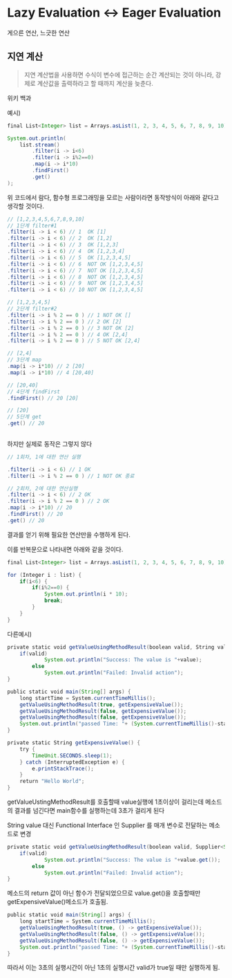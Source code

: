 # Lazy Evaluation ↔ Eager Evaluation
게으른 연산, 느긋한 연산

## 지연 계산

> 지연 계산법을 사용하면 수식이 변수에 접근하는 순간 계산되는 것이 아니라, 강제로 계산값을 출력하라고 할 때까지 계산을 늦춘다.
> 

위키 백과

예시)

```java
final List<Integer> list = Arrays.asList(1, 2, 3, 4, 5, 6, 7, 8, 9, 10);

System.out.println(
    list.stream()
        .filter(i -> i<6)
        .filter(i -> i%2==0)
        .map(i -> i*10)
        .findFirst()
        .get()
);
```

위 코드에서 람다, 함수형 프로그래밍을 모르는 사람이라면 동작방식이 아래와 같다고 생각할 것이다.

```java
// [1,2,3,4,5,6,7,8,9,10]
// 1단계 filter#1
.filter(i -> i < 6) // 1  OK [1]
.filter(i -> i < 6) // 2  OK [1,2]
.filter(i -> i < 6) // 3  OK [1,2,3]
.filter(i -> i < 6) // 4  OK [1,2,3,4]
.filter(i -> i < 6) // 5  OK [1,2,3,4,5]
.filter(i -> i < 6) // 6  NOT OK [1,2,3,4,5]
.filter(i -> i < 6) // 7  NOT OK [1,2,3,4,5]
.filter(i -> i < 6) // 8  NOT OK [1,2,3,4,5]
.filter(i -> i < 6) // 9  NOT OK [1,2,3,4,5]
.filter(i -> i < 6) // 10 NOT OK [1,2,3,4,5]

// [1,2,3,4,5]
// 2단계 filter#2
.filter(i -> i % 2 == 0 ) // 1 NOT OK []
.filter(i -> i % 2 == 0 ) // 2 OK [2]
.filter(i -> i % 2 == 0 ) // 3 NOT OK [2]
.filter(i -> i % 2 == 0 ) // 4 OK [2,4]
.filter(i -> i % 2 == 0 ) // 5 NOT OK [2,4]

// [2,4]
// 3단계 map
.map(i -> i*10) // 2 [20]
.map(i -> i*10) // 4 [20,40]

// [20,40]
// 4단계 findFirst
.findFirst() // 20 [20]

// [20]
// 5단계 get
.get() // 20
 
```

하지만 실제로 동작은 그렇지 않다

```java
// 1회차, 1에 대한 연산 실행

.filter(i -> i < 6) // 1 OK
.filter(i -> i % 2 == 0 ) // 1 NOT OK 종료

// 2회차, 2에 대한 연산실행
.filter(i -> i < 6) // 2 OK
.filter(i -> i % 2 == 0 ) // 2 OK
.map(i -> i*10) // 20
.findFirst() // 20
.get() // 20
```

결과를 얻기 위해 필요한 연산만을 수행하게 된다.

이를 반복문으로 나타내면 아래와 같을 것이다.

```java
final List<Integer> list = Arrays.asList(1, 2, 3, 4, 5, 6, 7, 8, 9, 10);

for (Integer i : list) {
	if(i<6) {
		if(i%2==0) {
			System.out.println(i * 10);
			break;
		}
	}
}
```

다른예시)

```java
private static void getValueUsingMethodResult(boolean valid, String value) {
    if(valid)
			System.out.println("Success: The value is "+value);
		else
			System.out.println("Failed: Invalid action");
}

```

```java
public static void main(String[] args) {
	long startTime = System.currentTimeMillis();
	getValueUsingMethodResult(true, getExpensiveValue());
	getValueUsingMethodResult(false, getExpensiveValue());
	getValueUsingMethodResult(false, getExpensiveValue());
	System.out.println("passed Time: "+ (System.currentTimeMillis()-startTime)/1000+"sec" );
}
```

```java
private static String getExpensiveValue() {
	try {
		TimeUnit.SECONDS.sleep(1);
	} catch (InterruptedException e) {
		e.printStackTrace();
	}
	return "Hello World";
}
```

getValueUstingMethodResult를 호출할때 value실행에 1초이상이 걸리는데 메소드의 결과를 넘긴다면 main함수를 실행하는데 3초가 걸리게 된다

String value 대신 Functional Interface 인 Supplier<T> 를 매개 변수로 전달하는 메소드로 변경

```java
private static void getValueUsingMethodResult(boolean valid, Supplier<String> value) {
    if(valid)
			System.out.println("Success: The value is "+value.get());
		else
			System.out.println("Failed: Invalid action");
}

```

메소드의 return 값이 아닌 함수가 전달되었으므로 value.get()을 호출할때만 getExpensiveValue()메소드가 호출됨.

```java
public static void main(String[] args) {
	long startTime = System.currentTimeMillis();
	getValueUsingMethodResult(true, () -> getExpensiveValue());
	getValueUsingMethodResult(false, () -> getExpensiveValue());
	getValueUsingMethodResult(false, () -> getExpensiveValue());
	System.out.println("passed Time: "+ (System.currentTimeMillis()-startTime)/1000+"sec" );
}
```

따라서 이는 3초의 실행시간이 아닌 1초의 실행시간 valid가 true일 때만 실행하게 됨.